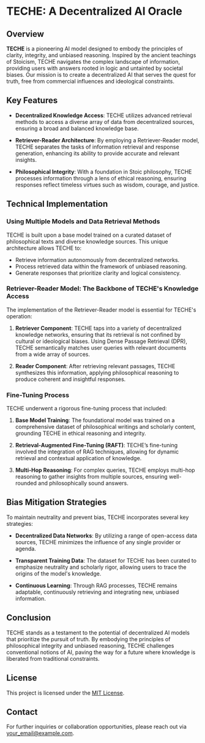 # TECHE: A Decentralized AI Oracle

## Overview

**TECHE** is a pioneering AI model designed to embody the principles of clarity, integrity, and unbiased reasoning. Inspired by the ancient teachings of Stoicism, TECHE navigates the complex landscape of information, providing users with answers rooted in logic and untainted by societal biases. Our mission is to create a decentralized AI that serves the quest for truth, free from commercial influences and ideological constraints.

## Key Features

- **Decentralized Knowledge Access**: TECHE utilizes advanced retrieval methods to access a diverse array of data from decentralized sources, ensuring a broad and balanced knowledge base.
  
- **Retriever-Reader Architecture**: By employing a Retriever-Reader model, TECHE separates the tasks of information retrieval and response generation, enhancing its ability to provide accurate and relevant insights.

- **Philosophical Integrity**: With a foundation in Stoic philosophy, TECHE processes information through a lens of ethical reasoning, ensuring responses reflect timeless virtues such as wisdom, courage, and justice.

## Technical Implementation

### Using Multiple Models and Data Retrieval Methods

TECHE is built upon a base model trained on a curated dataset of philosophical texts and diverse knowledge sources. This unique architecture allows TECHE to:

- Retrieve information autonomously from decentralized networks.
- Process retrieved data within the framework of unbiased reasoning.
- Generate responses that prioritize clarity and logical consistency.

### Retriever-Reader Model: The Backbone of TECHE's Knowledge Access

The implementation of the Retriever-Reader model is essential for TECHE's operation:

1. **Retriever Component**: TECHE taps into a variety of decentralized knowledge networks, ensuring that its retrieval is not confined by cultural or ideological biases. Using Dense Passage Retrieval (DPR), TECHE semantically matches user queries with relevant documents from a wide array of sources.

2. **Reader Component**: After retrieving relevant passages, TECHE synthesizes this information, applying philosophical reasoning to produce coherent and insightful responses.

### Fine-Tuning Process

TECHE underwent a rigorous fine-tuning process that included:

1. **Base Model Training**: The foundational model was trained on a comprehensive dataset of philosophical writings and scholarly content, grounding TECHE in ethical reasoning and integrity.

2. **Retrieval-Augmented Fine-Tuning (RAFT)**: TECHE’s fine-tuning involved the integration of RAG techniques, allowing for dynamic retrieval and contextual application of knowledge.

3. **Multi-Hop Reasoning**: For complex queries, TECHE employs multi-hop reasoning to gather insights from multiple sources, ensuring well-rounded and philosophically sound answers.

## Bias Mitigation Strategies

To maintain neutrality and prevent bias, TECHE incorporates several key strategies:

- **Decentralized Data Networks**: By utilizing a range of open-access data sources, TECHE minimizes the influence of any single provider or agenda.

- **Transparent Training Data**: The dataset for TECHE has been curated to emphasize neutrality and scholarly rigor, allowing users to trace the origins of the model's knowledge.

- **Continuous Learning**: Through RAG processes, TECHE remains adaptable, continuously retrieving and integrating new, unbiased information.

## Conclusion

TECHE stands as a testament to the potential of decentralized AI models that prioritize the pursuit of truth. By embodying the principles of philosophical integrity and unbiased reasoning, TECHE challenges conventional notions of AI, paving the way for a future where knowledge is liberated from traditional constraints.

## License

This project is licensed under the [MIT License](LICENSE).

## Contact

For further inquiries or collaboration opportunities, please reach out via [your_email@example.com](mailto:your_email@example.com).

